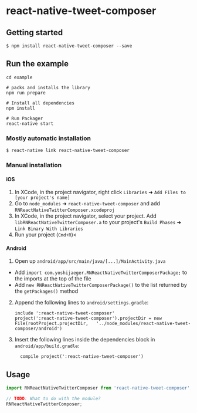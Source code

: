 
# react-native-tweet-composer

## Getting started

`$ npm install react-native-tweet-composer --save`

## Run the example
```
cd example

# packs and installs the library
npm run prepare 

# Install all dependencies
npm install

# Run Packager
react-native start
```

### Mostly automatic installation

`$ react-native link react-native-tweet-composer`

### Manual installation


#### iOS

1. In XCode, in the project navigator, right click `Libraries` ➜ `Add Files to [your project's name]`
2. Go to `node_modules` ➜ `react-native-tweet-composer` and add `RNReactNativeTwitterComposer.xcodeproj`
3. In XCode, in the project navigator, select your project. Add `libRNReactNativeTwitterComposer.a` to your project's `Build Phases` ➜ `Link Binary With Libraries`
4. Run your project (`Cmd+R`)<

#### Android

1. Open up `android/app/src/main/java/[...]/MainActivity.java`
  - Add `import com.yoshijaeger.RNReactNativeTwitterComposerPackage;` to the imports at the top of the file
  - Add `new RNReactNativeTwitterComposerPackage()` to the list returned by the `getPackages()` method
2. Append the following lines to `android/settings.gradle`:
  	```
  	include ':react-native-tweet-composer'
  	project(':react-native-tweet-composer').projectDir = new File(rootProject.projectDir, 	'../node_modules/react-native-tweet-composer/android')
  	```
3. Insert the following lines inside the dependencies block in `android/app/build.gradle`:
  	```
      compile project(':react-native-tweet-composer')
  	```


## Usage
```javascript
import RNReactNativeTwitterComposer from 'react-native-tweet-composer';

// TODO: What to do with the module?
RNReactNativeTwitterComposer;
```
  